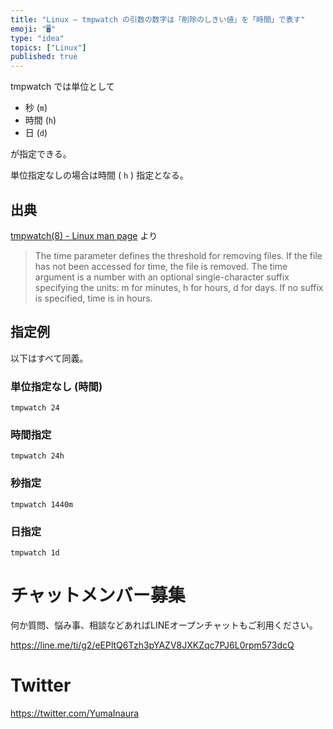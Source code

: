 ```yaml
---
title: "Linux — tmpwatch の引数の数字は「削除のしきい値」を「時間」で表す"
emoji: "🖥"
type: "idea"
topics: ["Linux"]
published: true
---
```


tmpwatch では単位として

- 秒 (`m`)
- 時間 (`h`)
- 日 (`d`)

が指定できる。

単位指定なしの場合は時間 ( `h` ) 指定となる。

## 出典

[tmpwatch(8) - Linux man page](https://linux.die.net/man/8/tmpwatch) より

>The time parameter defines the threshold for removing files.
If the file has not been accessed for time, the file is removed.
The time argument is a number with an optional single-character suffix specifying the units: m for minutes, h for hours, d for days.
If no suffix is specified, time is in hours.

## 指定例

以下はすべて同義。

### 単位指定なし (時間)

```
tmpwatch 24
```

### 時間指定

```
tmpwatch 24h
```

### 秒指定

```
tmpwatch 1440m
```

### 日指定

```
tmpwatch 1d
```









<!-- Update From Qiita API -->

# チャットメンバー募集


何か質問、悩み事、相談などあればLINEオープンチャットもご利用ください。

https://line.me/ti/g2/eEPltQ6Tzh3pYAZV8JXKZqc7PJ6L0rpm573dcQ





# Twitter


https://twitter.com/YumaInaura


<!-- Update From Qiita API -->


